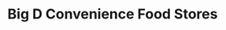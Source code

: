 ---
title: "Big D Convenience Food Stores"
url: /marble/big-d-convenience-food-stores/
shop: convenience
---